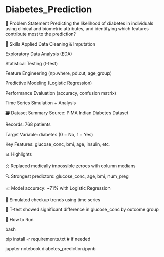 # Diabetes_Prediction


📘 Problem Statement
Predicting the likelihood of diabetes in individuals using clinical and biometric attributes, and identifying which features contribute most to the prediction?


🧠 Skills Applied
Data Cleaning & Imputation

Exploratory Data Analysis (EDA)

Statistical Testing (t-test)

Feature Engineering (np.where, pd.cut, age_group)

Predictive Modeling (Logistic Regression)

Performance Evaluation (accuracy, confusion matrix)

Time Series Simulation + Analysis


🗃️ Dataset Summary
Source: PIMA Indian Diabetes Dataset

Records: 768 patients

Target Variable: diabetes (0 = No, 1 = Yes)

Key Features: glucose_conc, bmi, age, insulin, etc.


📊 Highlights

⚖️ Replaced medically impossible zeroes with column medians

🔍 Strongest predictors: glucose_conc, age, bmi, num_preg

📈 Model accuracy: ~71% with Logistic Regression

📅 Simulated checkup trends using time series

🧪 T-test showed significant difference in glucose_conc by outcome group


🚀 How to Run

bash

pip install -r requirements.txt  # if needed

jupyter notebook diabetes_prediction.ipynb
